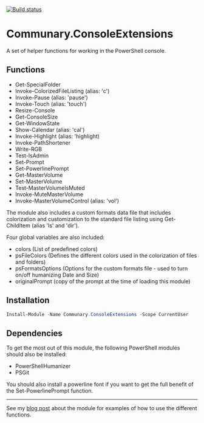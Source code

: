 [![Build status](https://ci.appveyor.com/api/projects/status/5m4gq1x3ume2qadj?svg=true)](https://ci.appveyor.com/project/gravejester/communary-consoleextensions)

# Communary.ConsoleExtensions
A set of helper functions for working in the PowerShell console.

## Functions
- Get-SpecialFolder
- Invoke-ColorizedFileListing (alias: 'c')
- Invoke-Pause (alias: 'pause')
- Invoke-Touch (alias: 'touch')
- Resize-Console
- Get-ConsoleSize
- Get-WindowState
- Show-Calendar (alias: 'cal')
- Invoke-Highlight (alias: 'highlight)
- Invoke-PathShortener
- Write-RGB
- Test-IsAdmin
- Set-Prompt
- Set-PowerlinePrompt
- Get-MasterVolume
- Set-MasterVolume
- Test-MasterVolumeIsMuted
- Invoke-MuteMasterVolume
- Invoke-MasterVolumeControl (alias: 'vol')

The module also includes a custom formats data file that includes colorization and customization to the standard file listing using Get-ChildItem (alias 'ls' and 'dir').

Four global variables are also included:
- colors (List of predefined colors)
- psFileColors (Defines the different colors used in the colorization of files and folders)
- psFormatsOptions (Options for the custom formats file - used to turn on/off humanizing Date and Size)
- originalPrompt (copy of the prompt at the time of loading this module)

## Installation
```powershell
Install-Module -Name Communary.ConsoleExtensions -Scope CurrentUser
```

## Dependencies
To get the most out of this module, the following PowerShell modules should also be installed:
- PowerShellHumanizer
- PSGit

You should also install a powerline font if you want to get the full benefit of the Set-PowerlinePrompt function.

---

See my [blog post](https://communary.net/2016/09/10/communary-consoleextensions/) about the module for examples of how to use the different functions.